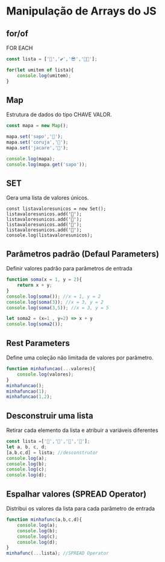 # Manipulação de Arrays do JS

## for/of
FOR EACH
```javascript
const lista = ['🐸','💕','😎','🐱‍🐉'];

for(let umitem of lista){
    console.log(umitem);
}
```

## Map
Estrutura de dados do tipo CHAVE VALOR.
```javascript
const mapa = new Map();

mapa.set('sapo','🐸');
mapa.set('coruja','🦉');
mapa.set('jacare','🐊');

console.log(mapa);
console.log(mapa.get('sapo'));
```

## SET
Gera uma lista de valores únicos.
```
const listavaloresunicos = new Set();
listavaloresunicos.add('🐸');
listavaloresunicos.add('🐊');
listavaloresunicos.add('🐶');
listavaloresunicos.add('🐸');
console.log(listavaloresunicos);
```

## Parâmetros padrão (Defaul Parameters)
Definir valores padrão para parâmetros de entrada
```javascript
function soma(x = 1, y = 2){
    return x + y;
}
console.log(soma()); //x = 1, y = 2
console.log(soma(3)); //x = 3, y = 2
console.log(soma(3,5)); //x = 3, y = 5

let soma2 = (x=1 , y=2) => x + y
console.log(soma2());
```

## Rest Parameters
Define uma coleção não limitada de valores por parâmetro.
```javascript
function minhafuncao(...valores){
    console.log(valores);
}
minhafuncao();
minhafuncao(1);
minhafuncao(1,2);
```

## Desconstruir uma lista
Retirar cada elemento da lista e atribuir a variáveis diferentes
```javascript
const lista =['🐶','🐊','🐸','🐧'];
let a, b, c, d;
[a,b,c,d] = lista; //desconstrutor
console.log(a);
console.log(b);
console.log(c);
console.log(d);
```

## Espalhar valores (SPREAD Operator)
Distribui os valores da lista para cada parâmetro de entrada
```javascript
function minhafunc(a,b,c,d){
    console.log(a);
    console.log(b);
    console.log(c);
    console.log(d);    
}
minhafunc(...lista); //SPREAD Operator
```
